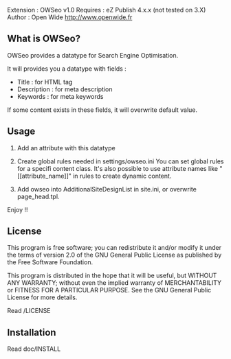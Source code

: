 Extension : OWSeo v1.0
Requires : eZ Publish 4.x.x (not tested on 3.X)
Author : Open Wide <http://www.openwide.fr>

What is OWSeo?
-------------------

OWSeo provides a datatype for Search Engine Optimisation.

It will provides you a datatype with fields :
- Title : for HTML tag <title></title>
- Description : for meta description
- Keywords : for meta keywords

If some content exists in these fields, it will overwrite default value.
 
Usage
------
1. Add an attribute with this datatype

2. Create global rules needed in settings/owseo.ini
You can set global rules for a specifi content class.
It's also possible to use attribute names like "[[attribute_name]]" in rules to create dynamic content.

3. Add owseo into AdditionalSiteDesignList in site.ini, or overwrite page_head.tpl.

Enjoy !!


License
-------

This program is free software; you can redistribute it and/or
modify it under the terms of version 2.0 of the GNU General
Public License as published by the Free Software Foundation.

This program is distributed in the hope that it will be useful,
but WITHOUT ANY WARRANTY; without even the implied warranty of
MERCHANTABILITY or FITNESS FOR A PARTICULAR PURPOSE. See the
GNU General Public License for more details.

Read /LICENSE


Installation
------------

Read doc/INSTALL
